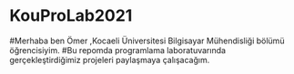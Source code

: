 # KouProLab2021
#Merhaba ben Ömer ,Kocaeli Üniversitesi Bilgisayar Mühendisliği bölümü öğrencisiyim. 
#Bu repomda programlama laboratuvarında gerçekleştirdiğimiz projeleri paylaşmaya çalışacağım.
